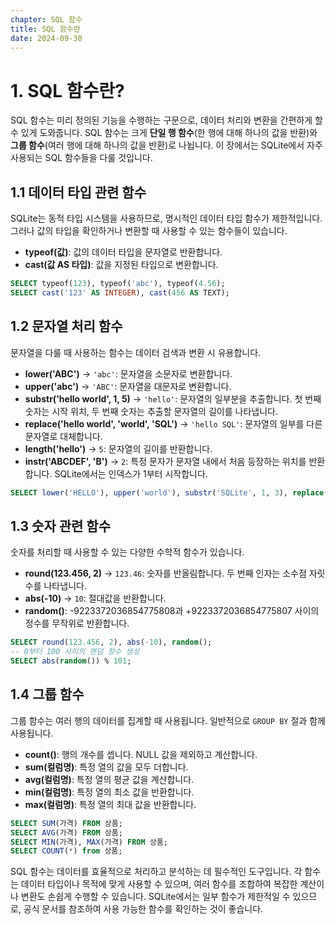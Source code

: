 ```yaml
---
chapter: SQL 함수
title: SQL 함수란
date: 2024-09-30
---
```


# 1. SQL 함수란?

SQL 함수는 미리 정의된 기능을 수행하는 구문으로, 데이터 처리와 변환을 간편하게 할 수 있게 도와줍니다. SQL 함수는 크게 **단일 행 함수**(한 행에 대해 하나의 값을 반환)와 **그룹 함수**(여러 행에 대해 하나의 값을 반환)로 나뉩니다. 이 장에서는 SQLite에서 자주 사용되는 SQL 함수들을 다룰 것입니다.

## 1.1 데이터 타입 관련 함수

SQLite는 동적 타입 시스템을 사용하므로, 명시적인 데이터 타입 함수가 제한적입니다. 그러나 값의 타입을 확인하거나 변환할 때 사용할 수 있는 함수들이 있습니다.

- **typeof(값)**: 값의 데이터 타입을 문자열로 반환합니다.
- **cast(값 AS 타입)**: 값을 지정된 타입으로 변환합니다.

```sql
SELECT typeof(123), typeof('abc'), typeof(4.56);
SELECT cast('123' AS INTEGER), cast(456 AS TEXT);
```

## 1.2 문자열 처리 함수

문자열을 다룰 때 사용하는 함수는 데이터 검색과 변환 시 유용합니다.

- **lower('ABC')** → `'abc'`: 문자열을 소문자로 변환합니다.
- **upper('abc')** → `'ABC'`: 문자열을 대문자로 변환합니다.
- **substr('hello world', 1, 5)** → `'hello'`: 문자열의 일부분을 추출합니다. 첫 번째 숫자는 시작 위치, 두 번째 숫자는 추출할 문자열의 길이를 나타냅니다.
- **replace('hello world', 'world', 'SQL')** → `'hello SQL'`: 문자열의 일부를 다른 문자열로 대체합니다.
- **length('hello')** → `5`: 문자열의 길이를 반환합니다.
- **instr('ABCDEF', 'B')** → `2`: 특정 문자가 문자열 내에서 처음 등장하는 위치를 반환합니다. SQLite에서는 인덱스가 1부터 시작합니다.

```sql
SELECT lower('HELLO'), upper('world'), substr('SQLite', 1, 3), replace('Hello World', 'World', 'SQLite'), length('Function'), instr('ABCDEF', 'D');
```

## 1.3 숫자 관련 함수

숫자를 처리할 때 사용할 수 있는 다양한 수학적 함수가 있습니다.

- **round(123.456, 2)** → `123.46`: 숫자를 반올림합니다. 두 번째 인자는 소수점 자릿수를 나타냅니다.
- **abs(-10)** → `10`: 절대값을 반환합니다.
- **random()**: -9223372036854775808과 +9223372036854775807 사이의 정수를 무작위로 반환합니다.

```sql
SELECT round(123.456, 2), abs(-10), random();
-- 0부터 100 사이의 랜덤 정수 생성
SELECT abs(random()) % 101;
```

## 1.4 그룹 함수

그룹 함수는 여러 행의 데이터를 집계할 때 사용됩니다. 일반적으로 `GROUP BY` 절과 함께 사용됩니다.

- **count()**: 행의 개수를 셉니다. NULL 값을 제외하고 계산합니다.
- **sum(컬럼명)**: 특정 열의 값을 모두 더합니다.
- **avg(컬럼명)**: 특정 열의 평균 값을 계산합니다.
- **min(컬럼명)**: 특정 열의 최소 값을 반환합니다.
- **max(컬럼명)**: 특정 열의 최대 값을 반환합니다.

```sql
SELECT SUM(가격) FROM 상품;
SELECT AVG(가격) FROM 상품;
SELECT MIN(가격), MAX(가격) FROM 상품;
SELECT COUNT(*) from 상품;
```

SQL 함수는 데이터를 효율적으로 처리하고 분석하는 데 필수적인 도구입니다. 각 함수는 데이터 타입이나 목적에 맞게 사용할 수 있으며, 여러 함수를 조합하여 복잡한 계산이나 변환도 손쉽게 수행할 수 있습니다. SQLite에서는 일부 함수가 제한적일 수 있으므로, 공식 문서를 참조하여 사용 가능한 함수를 확인하는 것이 좋습니다.